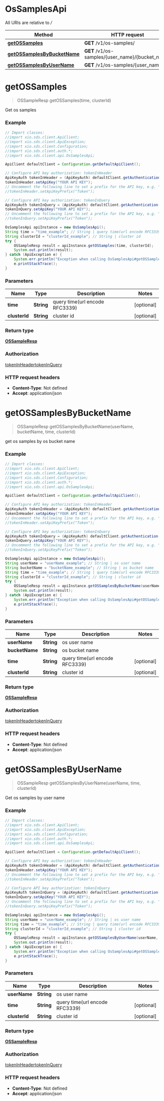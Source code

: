 # OsSamplesApi

All URIs are relative to */*

Method | HTTP request | Description
------------- | ------------- | -------------
[**getOSSamples**](OsSamplesApi.md#getOSSamples) | **GET** /v1/os-samples/ | 
[**getOSSamplesByBucketName**](OsSamplesApi.md#getOSSamplesByBucketName) | **GET** /v1/os-samples/{user_name}/{bucket_name} | 
[**getOSSamplesByUserName**](OsSamplesApi.md#getOSSamplesByUserName) | **GET** /v1/os-samples/{user_name} | 

<a name="getOSSamples"></a>
# **getOSSamples**
> OSSampleResp getOSSamples(time, clusterId)



Get os samples

### Example
```java
// Import classes:
//import xio.sds.client.ApiClient;
//import xio.sds.client.ApiException;
//import xio.sds.client.Configuration;
//import xio.sds.client.auth.*;
//import xio.sds.client.api.OsSamplesApi;

ApiClient defaultClient = Configuration.getDefaultApiClient();

// Configure API key authorization: tokenInHeader
ApiKeyAuth tokenInHeader = (ApiKeyAuth) defaultClient.getAuthentication("tokenInHeader");
tokenInHeader.setApiKey("YOUR API KEY");
// Uncomment the following line to set a prefix for the API key, e.g. "Token" (defaults to null)
//tokenInHeader.setApiKeyPrefix("Token");

// Configure API key authorization: tokenInQuery
ApiKeyAuth tokenInQuery = (ApiKeyAuth) defaultClient.getAuthentication("tokenInQuery");
tokenInQuery.setApiKey("YOUR API KEY");
// Uncomment the following line to set a prefix for the API key, e.g. "Token" (defaults to null)
//tokenInQuery.setApiKeyPrefix("Token");

OsSamplesApi apiInstance = new OsSamplesApi();
String time = "time_example"; // String | query time(url encode RFC3339)
String clusterId = "clusterId_example"; // String | cluster id
try {
    OSSampleResp result = apiInstance.getOSSamples(time, clusterId);
    System.out.println(result);
} catch (ApiException e) {
    System.err.println("Exception when calling OsSamplesApi#getOSSamples");
    e.printStackTrace();
}
```

### Parameters

Name | Type | Description  | Notes
------------- | ------------- | ------------- | -------------
 **time** | **String**| query time(url encode RFC3339) | [optional]
 **clusterId** | **String**| cluster id | [optional]

### Return type

[**OSSampleResp**](OSSampleResp.md)

### Authorization

[tokenInHeader](../README.md#tokenInHeader)[tokenInQuery](../README.md#tokenInQuery)

### HTTP request headers

 - **Content-Type**: Not defined
 - **Accept**: application/json

<a name="getOSSamplesByBucketName"></a>
# **getOSSamplesByBucketName**
> OSSampleResp getOSSamplesByBucketName(userName, bucketName, time, clusterId)



get os samples by os bucket name

### Example
```java
// Import classes:
//import xio.sds.client.ApiClient;
//import xio.sds.client.ApiException;
//import xio.sds.client.Configuration;
//import xio.sds.client.auth.*;
//import xio.sds.client.api.OsSamplesApi;

ApiClient defaultClient = Configuration.getDefaultApiClient();

// Configure API key authorization: tokenInHeader
ApiKeyAuth tokenInHeader = (ApiKeyAuth) defaultClient.getAuthentication("tokenInHeader");
tokenInHeader.setApiKey("YOUR API KEY");
// Uncomment the following line to set a prefix for the API key, e.g. "Token" (defaults to null)
//tokenInHeader.setApiKeyPrefix("Token");

// Configure API key authorization: tokenInQuery
ApiKeyAuth tokenInQuery = (ApiKeyAuth) defaultClient.getAuthentication("tokenInQuery");
tokenInQuery.setApiKey("YOUR API KEY");
// Uncomment the following line to set a prefix for the API key, e.g. "Token" (defaults to null)
//tokenInQuery.setApiKeyPrefix("Token");

OsSamplesApi apiInstance = new OsSamplesApi();
String userName = "userName_example"; // String | os user name
String bucketName = "bucketName_example"; // String | os bucket name
String time = "time_example"; // String | query time(url encode RFC3339)
String clusterId = "clusterId_example"; // String | cluster id
try {
    OSSampleResp result = apiInstance.getOSSamplesByBucketName(userName, bucketName, time, clusterId);
    System.out.println(result);
} catch (ApiException e) {
    System.err.println("Exception when calling OsSamplesApi#getOSSamplesByBucketName");
    e.printStackTrace();
}
```

### Parameters

Name | Type | Description  | Notes
------------- | ------------- | ------------- | -------------
 **userName** | **String**| os user name |
 **bucketName** | **String**| os bucket name |
 **time** | **String**| query time(url encode RFC3339) | [optional]
 **clusterId** | **String**| cluster id | [optional]

### Return type

[**OSSampleResp**](OSSampleResp.md)

### Authorization

[tokenInHeader](../README.md#tokenInHeader)[tokenInQuery](../README.md#tokenInQuery)

### HTTP request headers

 - **Content-Type**: Not defined
 - **Accept**: application/json

<a name="getOSSamplesByUserName"></a>
# **getOSSamplesByUserName**
> OSSampleResp getOSSamplesByUserName(userName, time, clusterId)



Get os samples by user name

### Example
```java
// Import classes:
//import xio.sds.client.ApiClient;
//import xio.sds.client.ApiException;
//import xio.sds.client.Configuration;
//import xio.sds.client.auth.*;
//import xio.sds.client.api.OsSamplesApi;

ApiClient defaultClient = Configuration.getDefaultApiClient();

// Configure API key authorization: tokenInHeader
ApiKeyAuth tokenInHeader = (ApiKeyAuth) defaultClient.getAuthentication("tokenInHeader");
tokenInHeader.setApiKey("YOUR API KEY");
// Uncomment the following line to set a prefix for the API key, e.g. "Token" (defaults to null)
//tokenInHeader.setApiKeyPrefix("Token");

// Configure API key authorization: tokenInQuery
ApiKeyAuth tokenInQuery = (ApiKeyAuth) defaultClient.getAuthentication("tokenInQuery");
tokenInQuery.setApiKey("YOUR API KEY");
// Uncomment the following line to set a prefix for the API key, e.g. "Token" (defaults to null)
//tokenInQuery.setApiKeyPrefix("Token");

OsSamplesApi apiInstance = new OsSamplesApi();
String userName = "userName_example"; // String | os user name
String time = "time_example"; // String | query time(url encode RFC3339)
String clusterId = "clusterId_example"; // String | cluster id
try {
    OSSampleResp result = apiInstance.getOSSamplesByUserName(userName, time, clusterId);
    System.out.println(result);
} catch (ApiException e) {
    System.err.println("Exception when calling OsSamplesApi#getOSSamplesByUserName");
    e.printStackTrace();
}
```

### Parameters

Name | Type | Description  | Notes
------------- | ------------- | ------------- | -------------
 **userName** | **String**| os user name |
 **time** | **String**| query time(url encode RFC3339) | [optional]
 **clusterId** | **String**| cluster id | [optional]

### Return type

[**OSSampleResp**](OSSampleResp.md)

### Authorization

[tokenInHeader](../README.md#tokenInHeader)[tokenInQuery](../README.md#tokenInQuery)

### HTTP request headers

 - **Content-Type**: Not defined
 - **Accept**: application/json

